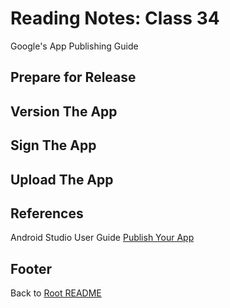 # Reading Notes: Class 34

Google's App Publishing Guide

## Prepare for Release


## Version The App

## Sign The App

## Upload The App

## References

Android Studio User Guide [Publish Your App](https://developer.android.com/studio/publish)

## Footer

Back to [Root README](../README.html)

